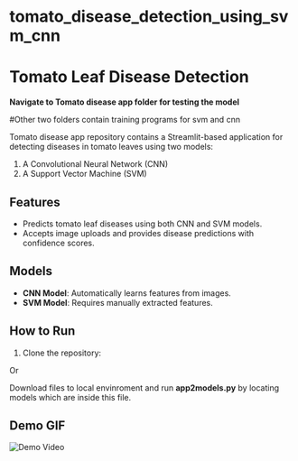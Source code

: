 # tomato_disease_detection_using_svm_cnn
# Tomato Leaf Disease Detection
**Navigate to Tomato disease app folder for testing the model**

#Other two folders contain training programs for svm and cnn

Tomato disease app repository contains a Streamlit-based application for detecting diseases in tomato leaves using two models:
1. A Convolutional Neural Network (CNN)
2. A Support Vector Machine (SVM)

## Features
- Predicts tomato leaf diseases using both CNN and SVM models.
- Accepts image uploads and provides disease predictions with confidence scores.

## Models
- **CNN Model**: Automatically learns features from images.
- **SVM Model**: Requires manually extracted features.

## How to Run
1. Clone the repository:

Or

Download files to local envinroment and run **app2models.py** by locating models which are inside this file.
## Demo GIF

![Demo Video](assets/demo.gif)
